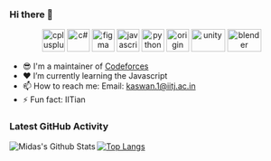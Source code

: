 ### Hi there 👋

<p align="center">
<img src="https://devicons.github.io/devicon/devicon.git/icons/cplusplus/cplusplus-original.svg" alt="cplusplus" width="40" height="40"/> 
<img src="https://upload.wikimedia.org/wikipedia/commons/7/7a/C_Sharp_logo.svg" alt="c#" width="40" height="40"/>
<img src="https://www.vectorlogo.zone/logos/figma/figma-icon.svg" alt="figma" width="40" height="40" margin="50px"/> 
<img src="https://devicons.github.io/devicon/devicon.git/icons/javascript/javascript-original.svg" alt="javascript" width="40" height="40"/>
<img src="https://devicons.github.io/devicon/devicon.git/icons/python/python-original.svg" alt="python" width="40" height="40"/> 
<img src="https://www.hearne.software/Images/Software-Icons/Software-Header-Icons/Origin-Square.aspx?width=198&height=198" alt="origin" width="40" height="40"/>
<img src="https://upload.wikimedia.org/wikipedia/commons/1/19/Unity_Technologies_logo.svg" alt="unity" width="60" height="40"/>
<img src="https://upload.wikimedia.org/wikipedia/commons/0/0c/Blender_logo_no_text.svg" alt="blender" width="60" height="40"/>
 
<!--
Here are some ideas to get you started:

 ...
- 🌱 I’m currently learning ...
- 👯 I’m looking to collaborate on ...
- 🤔 I’m looking for help with ...
- 💬 Ask me about ...
 ...
- 😄 Pronouns: ...
 ...
-->


- 😎 I'm a maintainer of [Codeforces](https://github.com/sanjaykaswan/Codeforces_codes)
- ❤  I’m currently learning the Javascript
- 📫 How to reach me: Email: kaswan.1@iitj.ac.in
- ⚡ Fun fact: IITian

### Latest GitHub Activity

<img align="left" alt="Midas's Github Stats" src="https://github-readme-stats.vercel.app/api?username=sanjaykaswan&show_icons=true&hide_border=true&count_private=true&theme=radical" />

[![Top Langs](https://github-readme-stats.vercel.app/api/top-langs/?username=sanjaykaswan&hide_border=true&count_private=true&theme=radical)](https://github.com/anuraghazra/github-readme-stats)
